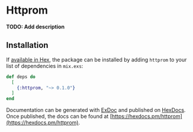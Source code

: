 # Httprom

**TODO: Add description**

## Installation

If [available in Hex](https://hex.pm/docs/publish), the package can be installed
by adding `httprom` to your list of dependencies in `mix.exs`:

```elixir
def deps do
  [
    {:httprom, "~> 0.1.0"}
  ]
end
```

Documentation can be generated with [ExDoc](https://github.com/elixir-lang/ex_doc)
and published on [HexDocs](https://hexdocs.pm). Once published, the docs can
be found at [https://hexdocs.pm/httprom](https://hexdocs.pm/httprom).

